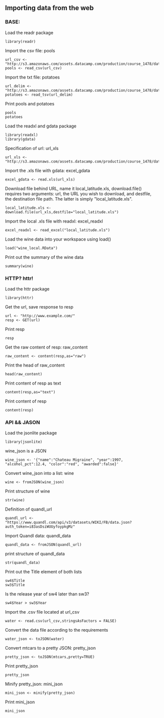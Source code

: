 ## Importing data from the web
### BASE:
Load the readr package
```
library(readr)
```

Import the csv file: pools
```
url_csv <- "http://s3.amazonaws.com/assets.datacamp.com/production/course_1478/datasets/swimming_pools.csv"
pools <- read_csv(url_csv)
```
Import the txt file: potatoes
```
url_delim <- "http://s3.amazonaws.com/assets.datacamp.com/production/course_1478/datasets/potatoes.txt"
potatoes <- read_tsv(url_delim)
```

Print pools and potatoes
```
pools
potatoes
```
Load the readxl and gdata package
```
library(readxl)
library(gdata)
```


Specification of url: url_xls
```
url_xls <- "http://s3.amazonaws.com/assets.datacamp.com/production/course_1478/datasets/latitude.xls"
```

Import the .xls file with gdata: excel_gdata
```
excel_gdata <- read.xls(url_xls)
```

 Download file behind URL, name it local_latitude.xls, download.file() requires two arguments: url, the URL you wish to download, and destfile, the destination file path. The latter is simply "local_latitude.xls".
 ```
local_latitude.xls <- download.file(url_xls,destfile="local_latitude.xls")
```

Import the local .xls file with readxl: excel_readxl
```
excel_readxl <- read_excel("local_latitude.xls")
```
Load the wine data into your workspace using load()
```
load("wine_local.RData")
```
Print out the summary of the wine data
```
summary(wine)
```
### HTTP? httr!
Load the httr package
```
library(httr)
```

Get the url, save response to resp
```
url <- "http://www.example.com/"
resp <- GET(url)
```
Print resp
```
resp
```

Get the raw content of resp: raw_content
```
raw_content <- content(resp,as="raw")
```

Print the head of raw_content
```
head(raw_content)
```
Print content of resp as text
```
content(resp,as="text")
```

Print content of resp
```
content(resp)
```
### API && JASON
Load the jsonlite package
```
library(jsonlite)
```

wine_json is a JSON
```
wine_json <- '{"name":"Chateau Migraine", "year":1997, "alcohol_pct":12.4, "color":"red", "awarded":false}'
```
Convert wine_json into a list: wine
```
wine <- fromJSON(wine_json)
```
Print structure of wine
 ```
str(wine)
```
Definition of quandl_url
```
quandl_url <- "https://www.quandl.com/api/v3/datasets/WIKI/FB/data.json?auth_token=i83asDsiWUUyfoypkgMz"
```
Import Quandl data: quandl_data
```
quandl_data <- fromJSON(quandl_url)
```
print structure of quandl_data
```
str(quandl_data)
```
Print out the Title element of both lists
```
sw4$Title
sw3$Title
```

Is the release year of sw4 later than sw3?
```
sw4$Year > sw3$Year 
```
Import the .csv file located at url_csv
```
water <- read.csv(url_csv,stringsAsFactors = FALSE)
```
Convert the data file according to the requirements
```
water_json <- toJSON(water)
```
Convert mtcars to a pretty JSON: pretty_json
```
pretty_json <- toJSON(mtcars,pretty=TRUE)
```

Print pretty_json
```
pretty_json
```

Minify pretty_json: mini_json
```
mini_json <- minify(pretty_json)
```

Print mini_json
```
mini_json
```
